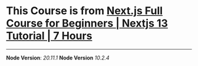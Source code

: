# This Course is from [Next.js Full Course for Beginners | Nextjs 13 Tutorial | 7 Hours](https://www.youtube.com/watch?v=843nec-IvW0)

---

**Node Version**: *20.11.1*
**Node Version** *10.2.4*
